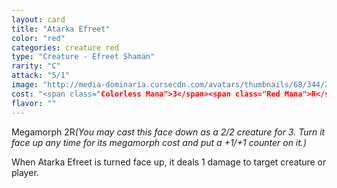 ```yaml
---
layout: card
title: "Atarka Efreet"
color: "red"
categories: creature red
type: "Creature - Efreet Shaman"
rarity: "C"
attack: "5/1"
image: "http://media-dominaria.cursecdn.com/avatars/thumbnails/68/344/200/283/635618432397834440.png"
cost: "<span class="Colorless Mana">3</span><span class="Red Mana">R</span>"
flavor: ""
---
```


Megamorph <span class="tip mana-icon mana-colorless-02" title="2 Colorless Mana">2</span><span class="tip mana-icon mana-red" title="1 Red Mana">R</span><em>(You may cast this face down as a 2/2 creature for <span class="tip mana-icon mana-colorless-03" title="3 Colorless Mana">3</span>. Turn it face up any time  for its megamorph cost and put a +1/+1 counter on it.)</em>

When Atarka Efreet is turned face up, it deals 1 damage to target creature or player.
